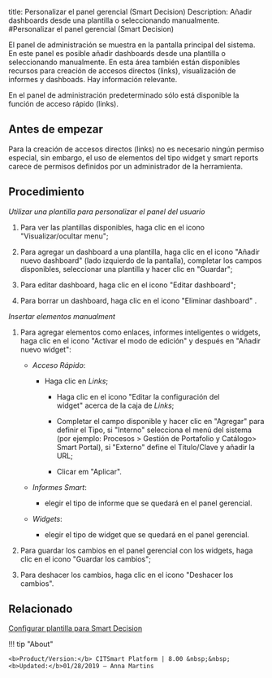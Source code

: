 title: Personalizar el panel gerencial (Smart Decision)
Description: Añadir dashboards desde una plantilla o seleccionando manualmente.
#Personalizar el panel gerencial (Smart Decision)


El panel de administración se muestra en la pantalla principal del sistema. En
este panel es posible añadir dashboards desde una plantilla o seleccionando
manualmente. En esta área también están disponibles recursos para creación de
accesos directos (links), visualización de informes y dashboads. Hay información
relevante.

En el panel de administración predeterminado sólo está disponible la función de
acceso rápido (links).

Antes de empezar
--------------------

Para la creación de accesos directos (links) no es necesario ningún permiso
especial, sin embargo, el uso de elementos del tipo widget y smart reports
carece de permisos definidos por un administrador de la herramienta.

Procedimiento
-----------------

*Utilizar una plantilla para personalizar el panel del usuario*

1.  Para ver las plantillas disponibles, haga clic en el icono "Visualizar/ocultar menu";

2.  Para agregar un dashboard a una plantilla, haga clic en el icono "Añadir nuevo dashboard" (lado
    izquierdo de la pantalla), completar los campos disponibles, seleccionar una
    plantilla y hacer clic en "Guardar";

3.  Para editar dashboard, haga clic en el icono "Editar dashboard";

4.  Para borrar un dashboard, haga clic en el icono "Eliminar dashboard" .

*Insertar elementos manualment*

1.  Para agregar elementos como enlaces, informes inteligentes o widgets, haga
    clic en el icono "Activar el modo de edición" y después en "Añadir nuevo
    widget":

       +  *Acceso Rápido*:

           +   Haga clic en *Links*;

               +   Haga clic en el icono "Editar la configuración del widget" acerca de la caja de *Links*;

               +   Completar el campo disponible y hacer clic en "Agregar" para definir
                     el Tipo, si "Interno" selecciona el menú del sistema (por ejemplo:
                     Procesos \> Gestión de Portafolio y Catálogo\> Smart Portal), si
                     "Externo" define el Título/Clave y añadir la URL;

               +   Clicar em "Aplicar".

      +   *Informes Smart*:

           +   elegir el tipo de informe que se quedará en el panel gerencial.

      +   *Widgets*:

           +   elegir el tipo de widget que se quedará en el panel gerencial.

2.  Para guardar los cambios en el panel gerencial con los widgets, haga clic en
    el icono "Guardar los cambios";

3.  Para deshacer los cambios, haga clic en el icono "Deshacer los cambios".



Relacionado
-------

[Configurar plantilla para Smart Decision](/es-es/citsmart-platform-8/additional-features/reports/create/dashboard/use/create-template.html)


!!! tip "About"

    <b>Product/Version:</b> CITSmart Platform | 8.00 &nbsp;&nbsp;
    <b>Updated:</b>01/28/2019 – Anna Martins
